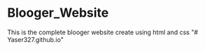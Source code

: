 # Blooger_Website
This is the complete blooger website create using html and css
"# Yaser327.github.io" 
